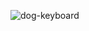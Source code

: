 ![dog-keyboard](https://user-images.githubusercontent.com/28695637/133897140-2d639b08-b0bd-49df-8985-2999fddb1d78.gif)
